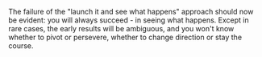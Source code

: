 
The failure of the "launch it and see what happens" approach should now be evident: you will always succeed - in seeing what happens. Except in rare cases, the early results will be ambiguous, and you won't know whether to pivot or persevere, whether to change direction or stay the course.
